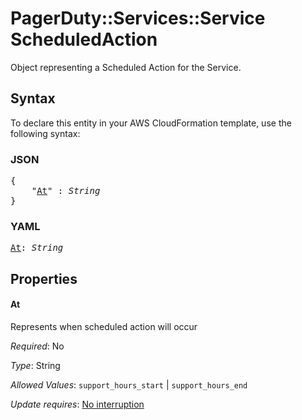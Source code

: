 # PagerDuty::Services::Service ScheduledAction

Object representing a Scheduled Action for the Service.

## Syntax

To declare this entity in your AWS CloudFormation template, use the following syntax:

### JSON

<pre>
{
    "<a href="#at" title="At">At</a>" : <i>String</i>
}
</pre>

### YAML

<pre>
<a href="#at" title="At">At</a>: <i>String</i>
</pre>

## Properties

#### At

Represents when scheduled action will occur

_Required_: No

_Type_: String

_Allowed Values_: <code>support_hours_start</code> | <code>support_hours_end</code>

_Update requires_: [No interruption](https://docs.aws.amazon.com/AWSCloudFormation/latest/UserGuide/using-cfn-updating-stacks-update-behaviors.html#update-no-interrupt)

